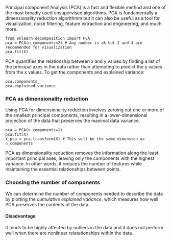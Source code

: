 Principal component Analysis (PCA) is a fast and flexible method and one of the most broadly used unsupervised algorithms. PCA is
fundamentally a dimensionality reduction algorithmm but it can also be useful as a tool for visualization, noise filtering, 
feature extraction and engineering, and much more.
```
from sklearn.decomposition import PCA
pca = PCA(n_components=2) # Any number is ok but 2 and 3 are recommended for visualization
pca.fit(X)
```
PCA quantifies the relationship between x and y values by finding a list of the principal axes in the data rather than attempting to
predict the y values from the x values. To get the components and explained variance:
```
pca.components_
pca.explained_variance_
```
### PCA as dimensionality reduction
Using PCA for dimensionality reduction involves zeroing out one or more of the smallest principal components, resulting in a
lower-dimensional projection of the data that preserves the maximal data variance.
```
pca = PCA(n_components=1)
pca.fit(X)
X_pca = pca.transform(X) # This will be the same dimension as n_components
```
PCA as dimensionality reduction removes the information along the least important principal axes, leaving only the components with the
highest variance. In other words, it reduces the number of features while maintaining the essential relationships between points.

### Choosing the number of components
We can determine the number of components needed to describe the data by plotting the *cumulative explained variance*, which measures how
well PCA preserves the contents of the data.

#### Disadvantage
It tends to be highly affected by outliers in the data and it does not perform well when there are nonlinear relatationships within
the data.

